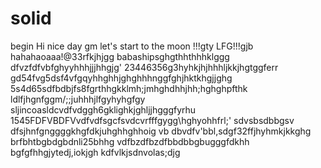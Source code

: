 # solid
begin
Hi
nice day
gm
let's start
to the moon !!!gty
LFG!!!gjb
hahahaoaaa!@33rfkjhjgg
babashipsghgthhthhhklggg
dfvzfdfvbfghyyhhhjjjhhgjg'
23446356g3hyhkjhjhhhljkkjhgtggferr
gd54fvg5dsf4vfgqyhhghhjghghhhnggfghjhktkhgjjghg
5s4d65sdfbdbjfs8fgrthhgkklmh;jmhghdhhjhh;hghghpfthk
ldlfjhgnfggm/;;juhhhjlfgyhyhgfgy
sljincoasldcvdfvdggh6gklighkjghljjhgggfyrhu
1545FDFVBDFVvdfvdfsgcfsvdcvrfffgygg\hghyohhfrl;'
sdvsbsdbbgsv dfsjhnfgnggggkhgfdkjuhghhghhoig
vb dbvdfv'bbl,sdgf32ffjhyhmkjkkghg
brfbhtbgbdgbdnli25bhhg
vdfbzdfbzdfbbdbbgbugggfdkhh
bgfgfhhgjytedj,iokjgh
kdfvlkjsdnvolas;djg

